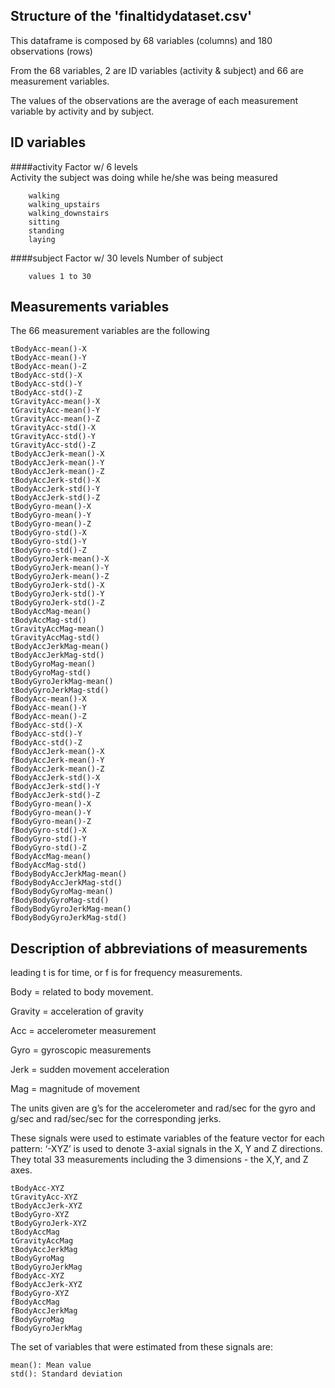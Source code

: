 ## Structure of the 'finaltidydataset.csv'
This dataframe is composed by 68 variables (columns) and 180 observations (rows)

From the 68 variables, 2 are ID variables (activity & subject) and 66 are measurement variables.

The values of the observations are the average of each measurement variable by activity and by subject.


## ID variables

####activity
Factor w/ 6 levels  
Activity the subject was doing while he/she was being measured
	
		walking 
		walking_upstairs 
		walking_downstairs 
		sitting 
		standing 
		laying
	
####subject
Factor w/ 30 levels
Number of subject
		
		values 1 to 30

		
## Measurements variables

The 66 measurement variables are the following
```
tBodyAcc-mean()-X
tBodyAcc-mean()-Y
tBodyAcc-mean()-Z
tBodyAcc-std()-X
tBodyAcc-std()-Y
tBodyAcc-std()-Z
tGravityAcc-mean()-X
tGravityAcc-mean()-Y
tGravityAcc-mean()-Z
tGravityAcc-std()-X
tGravityAcc-std()-Y
tGravityAcc-std()-Z
tBodyAccJerk-mean()-X
tBodyAccJerk-mean()-Y
tBodyAccJerk-mean()-Z
tBodyAccJerk-std()-X
tBodyAccJerk-std()-Y
tBodyAccJerk-std()-Z
tBodyGyro-mean()-X
tBodyGyro-mean()-Y
tBodyGyro-mean()-Z
tBodyGyro-std()-X
tBodyGyro-std()-Y
tBodyGyro-std()-Z
tBodyGyroJerk-mean()-X
tBodyGyroJerk-mean()-Y
tBodyGyroJerk-mean()-Z
tBodyGyroJerk-std()-X
tBodyGyroJerk-std()-Y
tBodyGyroJerk-std()-Z
tBodyAccMag-mean()
tBodyAccMag-std()
tGravityAccMag-mean()
tGravityAccMag-std()
tBodyAccJerkMag-mean()
tBodyAccJerkMag-std()    
tBodyGyroMag-mean()
tBodyGyroMag-std()
tBodyGyroJerkMag-mean()
tBodyGyroJerkMag-std()
fBodyAcc-mean()-X
fBodyAcc-mean()-Y         
fBodyAcc-mean()-Z
fBodyAcc-std()-X
fBodyAcc-std()-Y          
fBodyAcc-std()-Z
fBodyAccJerk-mean()-X
fBodyAccJerk-mean()-Y     
fBodyAccJerk-mean()-Z
fBodyAccJerk-std()-X
fBodyAccJerk-std()-Y      
fBodyAccJerk-std()-Z
fBodyGyro-mean()-X
fBodyGyro-mean()-Y        
fBodyGyro-mean()-Z
fBodyGyro-std()-X
fBodyGyro-std()-Y         
fBodyGyro-std()-Z
fBodyAccMag-mean()
fBodyAccMag-std()
fBodyBodyAccJerkMag-mean()
fBodyBodyAccJerkMag-std()
fBodyBodyGyroMag-mean()
fBodyBodyGyroMag-std()
fBodyBodyGyroJerkMag-mean()
fBodyBodyGyroJerkMag-std()
```

## Description of abbreviations of measurements

leading t is for time, or f is for frequency measurements.

Body = related to body movement.

Gravity = acceleration of gravity

Acc = accelerometer measurement

Gyro = gyroscopic measurements

Jerk = sudden movement acceleration

Mag = magnitude of movement

The units given are g’s for the accelerometer and rad/sec for the gyro and g/sec and rad/sec/sec for the corresponding jerks.

These signals were used to estimate variables of the feature vector for each pattern:
‘-XYZ’ is used to denote 3-axial signals in the X, Y and Z directions. They total 33 measurements including the 3 dimensions - the X,Y, and Z axes.
```
tBodyAcc-XYZ
tGravityAcc-XYZ
tBodyAccJerk-XYZ
tBodyGyro-XYZ
tBodyGyroJerk-XYZ
tBodyAccMag
tGravityAccMag
tBodyAccJerkMag
tBodyGyroMag
tBodyGyroJerkMag
fBodyAcc-XYZ
fBodyAccJerk-XYZ
fBodyGyro-XYZ
fBodyAccMag
fBodyAccJerkMag
fBodyGyroMag
fBodyGyroJerkMag
```
The set of variables that were estimated from these signals are:

```
mean(): Mean value
std(): Standard deviation
```
